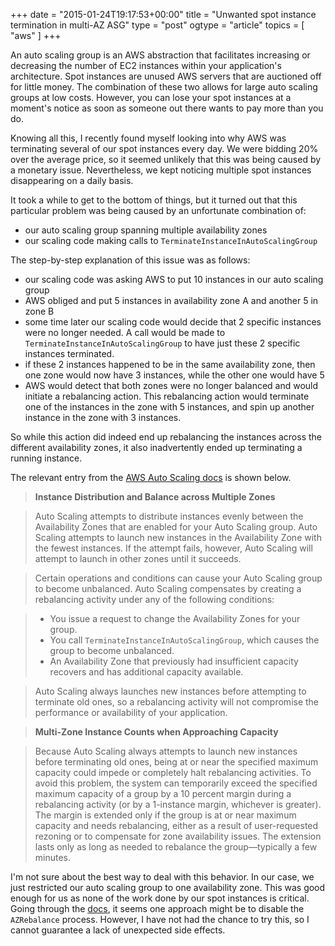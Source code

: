 +++
date = "2015-01-24T19:17:53+00:00"
title = "Unwanted spot instance termination in multi-AZ ASG"
type = "post"
ogtype = "article"
topics = [ "aws" ]
+++

An auto scaling group is an AWS abstraction that facilitates increasing or decreasing the number of EC2 instances within your application's architecture. Spot instances are unused AWS servers that are auctioned off for little money. The combination of these two allows for large auto scaling groups at low costs. However, you can lose your spot instances at a moment's notice as soon as someone out there wants to pay more than you do.

Knowing all this, I recently found myself looking into why AWS was terminating several of our spot instances every day. We were bidding 20% over the average price, so it seemed unlikely that this was being caused by a monetary issue. Nevertheless, we kept noticing multiple spot instances disappearing on a daily basis.

It took a while to get to the bottom of things, but it turned out that this particular problem was being caused by an unfortunate combination of:

* our auto scaling group spanning multiple availability zones
* our scaling code making calls to `TerminateInstanceInAutoScalingGroup`

The step-by-step explanation of this issue was as follows:

* our scaling code was asking AWS to put 10 instances in our auto scaling group
* AWS obliged and put 5 instances in availability zone A and another 5 in zone B
* some time later our scaling code would decide that 2 specific instances were no longer needed. A call would be made to `TerminateInstanceInAutoScalingGroup` to have just these 2 specific instances terminated.
* if these 2 instances happened to be in the same availability zone, then one zone would now have 3 instances, while the other one would have 5
* AWS would detect that both zones were no longer balanced and would initiate a rebalancing action. This rebalancing action would terminate one of the instances in the zone with 5 instances, and spin up another instance in the zone with 3 instances.

So while this action did indeed end up rebalancing the instances across the different availability zones, it also inadvertently ended up terminating a running instance.

The relevant entry from the [AWS Auto Scaling docs](http://awsdocs.s3.amazonaws.com/AutoScaling/latest/as-dg.pdf) is shown below.

>**Instance Distribution and Balance across Multiple Zones**

>Auto Scaling attempts to distribute instances evenly between the Availability Zones that are enabled for your Auto Scaling group. Auto Scaling attempts to launch new instances in the Availability Zone with the fewest instances. If the attempt fails, however, Auto Scaling will attempt to launch in other zones until it succeeds.

>Certain operations and conditions can cause your Auto Scaling group to become unbalanced. Auto Scaling compensates by creating a rebalancing activity under any of the following conditions:

>* You issue a request to change the Availability Zones for your group.
>* You call `TerminateInstanceInAutoScalingGroup`, which causes the group to become unbalanced.
>* An Availability Zone that previously had insufficient capacity recovers and has additional capacity available.

>Auto Scaling always launches new instances before attempting to terminate old ones, so a rebalancing activity will not compromise the performance or availability of your application.

>**Multi-Zone Instance Counts when Approaching Capacity**

>Because Auto Scaling always attempts to launch new instances before terminating old ones, being at or near the specified maximum capacity could impede or completely halt rebalancing activities. To avoid this problem, the system can temporarily exceed the specified maximum capacity of a group by a 10 percent margin during a rebalancing activity (or by a 1-instance margin, whichever is greater). The margin is extended only if the group is at or near maximum capacity and needs rebalancing, either as a result of user-requested rezoning or to compensate for zone availability issues. The extension lasts only as long as needed to rebalance the group—typically a few minutes.

I'm not sure about the best way to deal with this behavior. In our case, we just restricted our auto scaling group to one availability zone. This was good enough for us as none of the work done by our spot instances is critical. Going through the [docs](http://awsdocs.s3.amazonaws.com/AutoScaling/latest/as-dg.pdf), it seems one approach might be to disable the `AZRebalance` process. However, I have not had the chance to try this, so I cannot guarantee a lack of unexpected side effects.
